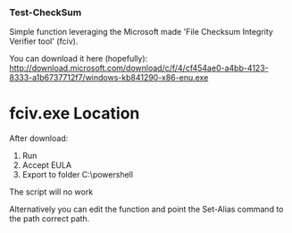 ### Test-CheckSum

Simple function leveraging the Microsoft made 'File Checksum Integrity Verifier tool' (fciv).

You can download it here (hopefully):
http://download.microsoft.com/download/c/f/4/cf454ae0-a4bb-4123-8333-a1b6737712f7/windows-kb841290-x86-enu.exe

# fciv.exe Location
After download:
 1. Run
 2. Accept EULA
 3. Export to folder C:\powershell

 The script will no work

 Alternatively you can edit the function and point the Set-Alias command to the path correct path.
